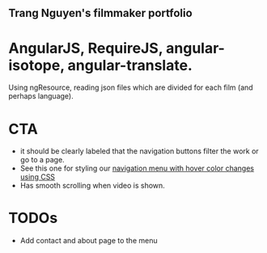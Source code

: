 Trang Nguyen's filmmaker portfolio
----------------------------------

# AngularJS, RequireJS, angular-isotope, angular-translate.

Using ngResource, reading json files which are divided for each film (and perhaps language).

# CTA
* it should be clearly labeled that the navigation buttons filter the work or go to a page.
* See this one for styling our [navigation menu with hover color changes using CSS](http://alistapart.com/article/taminglists/)
* Has smooth scrolling when video is shown.
# TODOs
* Add contact and about page to the menu

